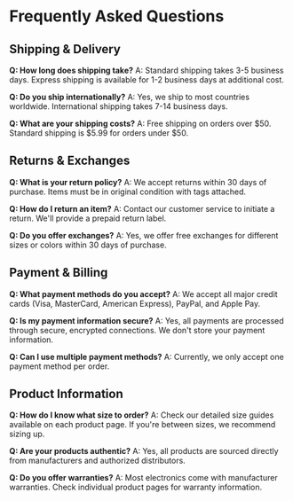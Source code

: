 # Frequently Asked Questions

## Shipping & Delivery

**Q: How long does shipping take?**
A: Standard shipping takes 3-5 business days. Express shipping is available for 1-2 business days at additional cost.

**Q: Do you ship internationally?**
A: Yes, we ship to most countries worldwide. International shipping takes 7-14 business days.

**Q: What are your shipping costs?**
A: Free shipping on orders over $50. Standard shipping is $5.99 for orders under $50.

## Returns & Exchanges

**Q: What is your return policy?**
A: We accept returns within 30 days of purchase. Items must be in original condition with tags attached.

**Q: How do I return an item?**
A: Contact our customer service to initiate a return. We'll provide a prepaid return label.

**Q: Do you offer exchanges?**
A: Yes, we offer free exchanges for different sizes or colors within 30 days of purchase.

## Payment & Billing

**Q: What payment methods do you accept?**
A: We accept all major credit cards (Visa, MasterCard, American Express), PayPal, and Apple Pay.

**Q: Is my payment information secure?**
A: Yes, all payments are processed through secure, encrypted connections. We don't store your payment information.

**Q: Can I use multiple payment methods?**
A: Currently, we only accept one payment method per order.

## Product Information

**Q: How do I know what size to order?**
A: Check our detailed size guides available on each product page. If you're between sizes, we recommend sizing up.

**Q: Are your products authentic?**
A: Yes, all products are sourced directly from manufacturers and authorized distributors.

**Q: Do you offer warranties?**
A: Most electronics come with manufacturer warranties. Check individual product pages for warranty information.